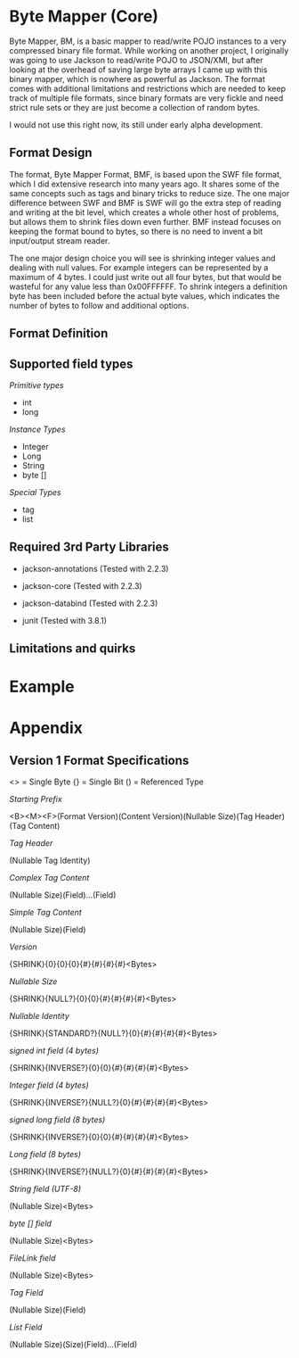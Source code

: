 Byte Mapper (Core)
============

Byte Mapper, BM, is a basic mapper to read/write POJO instances to a very compressed binary file format.  While working on another project, I originally was going to use Jackson to read/write POJO to JSON/XMl, but after looking at the overhead of saving large byte arrays I came up with this binary mapper, which is nowhere as powerful as Jackson.  The format comes with additional limitations and restrictions which are needed to keep track of multiple file formats, since binary formats are very fickle and need strict rule sets or they are just become a collection of random bytes.

I would not use this right now, its still under early alpha development.

Format Design
------------

The format, Byte Mapper Format, BMF, is based upon the SWF file format, which I did extensive research into many years ago.  It shares some of the same concepts such as tags and binary tricks to reduce size.  The one major difference between SWF and BMF is SWF will go the extra step of reading and writing at the bit level, which creates a whole other host of problems, but allows them to shrink files down even further.  BMF instead focuses on keeping the format bound to bytes, so there is no need to invent a bit input/output stream reader.

The one major design choice you will see is shrinking integer values and dealing with null values.  For example integers can be represented by a maximum of 4 bytes.  I could just write out all four bytes, but that would be wasteful for any value less than 0x00FFFFFF.  To shrink integers a definition byte has been included before the actual byte values, which indicates the number of bytes to follow and additional options.

Format Definition  
------------

Supported field types
------------

*Primitive types*

* int
* long

*Instance Types*

* Integer
* Long
* String
* byte []

*Special Types*

* tag
* list

Required 3rd Party Libraries
------------

* jackson-annotations (Tested with 2.2.3)
* jackson-core (Tested with 2.2.3)
* jackson-databind (Tested with 2.2.3)

* junit (Tested with 3.8.1)

Limitations and quirks
------------


Example
============


Appendix
============

Version 1 Format Specifications
------------

&lt;&gt; = Single Byte
{} = Single Bit
() = Referenced Type

*Starting Prefix*

&lt;B&gt;&lt;M&gt;&lt;F&gt;(Format Version)(Content Version)(Nullable Size)(Tag Header)(Tag Content)

*Tag Header*

(Nullable Tag Identity)

*Complex Tag Content*

(Nullable Size)(Field)...(Field)

*Simple Tag Content*

(Nullable Size)(Field)

*Version*

{SHRINK}{0}{0}{0}{#}{#}{#}{#}&lt;Bytes&gt;

*Nullable Size*

{SHRINK}{NULL?}{0}{0}{#}{#}{#}{#}&lt;Bytes&gt;

*Nullable Identity*

{SHRINK}{STANDARD?}{NULL?}{0}{#}{#}{#}{#}&lt;Bytes&gt;

*signed int field (4 bytes)*

{SHRINK}{INVERSE?}{0}{0}{#}{#}{#}{#}&lt;Bytes&gt;

*Integer field (4 bytes)*

{SHRINK}{INVERSE?}{NULL?}{0}{#}{#}{#}{#}&lt;Bytes&gt;

*signed long field (8 bytes)*

{SHRINK}{INVERSE?}{0}{0}{#}{#}{#}{#}&lt;Bytes&gt;

*Long field (8 bytes)*

{SHRINK}{INVERSE?}{NULL?}{0}{#}{#}{#}{#}&lt;Bytes&gt;

*String field (UTF-8)*

(Nullable Size)&lt;Bytes&gt;

*byte [] field*

(Nullable Size)&lt;Bytes&gt;

*FileLink field*

(Nullable Size)&lt;Bytes&gt;

*Tag Field*

(Nullable Size)(Field)

*List Field*

(Nullable Size)(Size)(Field)...(Field)
